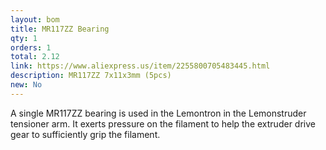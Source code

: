 ```yaml
---
layout: bom
title: MR117ZZ Bearing
qty: 1
orders: 1
total: 2.12
link: https://www.aliexpress.us/item/2255800705483445.html
description: MR117ZZ 7x11x3mm (5pcs)
new: No
---
```


A single MR117ZZ bearing is used in the Lemontron in the Lemonstruder tensioner arm. It exerts pressure on the filament to help the extruder drive gear to sufficiently grip the filament. 